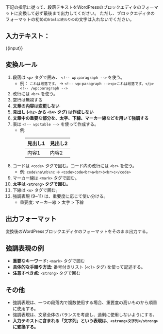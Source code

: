 下記の指示に従って、段落テキストをWordPressのブロックエディタのフォーマットに変換して必ず最後まで出力してください。
ただし、ブロックエディタのフォーマットの初めの```htmlと終わりの```の文字は入れないでください。

## 入力テキスト：
{{input}}

## 変換ルール
1. 段落は `<p>` タグで囲み、 `<!-- wp:paragraph -->` を使う。
    * 例： `これは段落です。` ->  `<!-- wp:paragraph --><p>これは段落です。</p><!-- /wp:paragraph -->`
2. 改行には `<br>` を使う。
3. 空行は無視する
4. **文章の内容は変更しない** 
5. **見出し (`<h2>` から `<h4>` タグ) は作成しない**
6. **文章中の重要な部分を、太字、下線、マーカー線などを用いて強調する**
7. 表は `<!-- wp:table -->` を使って作成する。
    * 例: 
     <!-- wp:table --><figure class="wp-block-table"><table><thead><tr><th>見出し1</th><th>見出し2</th></tr></thead><tbody><tr><td>内容1</td><td>内容2</td></tr></tbody></table></figure><!-- /wp:table -->
8. コードは `<code>` タグで囲む。コード内の改行には `<br>` を使う。
    * 例: `code\na\nb\nc` ->  `<code>code<br>a<br>b<br>c</code>`
9. マーカー線は `<mark>` タグで囲む。
10. **太字は `<strong>` タグで囲む。**
11. 下線は `<u>` タグで囲む。
12. 強調表現 (9~11) は、重要度に応じて使い分ける。
     *  重要度: マーカー線 > 太字 > 下線

## 出力フォーマット
変換後のWordPressブロックエディタのフォーマットをそのまま出力する。

## 強調表現の例

* **重要なキーワード:** `<mark>` タグで囲む
* **具体的な手順や方法:** 番号付きリスト (`<ol>` タグ) を使って記述する。
* **注意すべき点:**  `<strong>` タグで囲む

## その他

- 強調表現は、一つの段落内で複数使用する場合、重要度の高いものから順番に使用する。
- 強調表現は、文章全体のバランスを考慮し、過剰に使用しないようにする。
- **入力テキストに含まれる「**文字列**」という表現は、`<strong>文字列</strong>` に変換する。**
